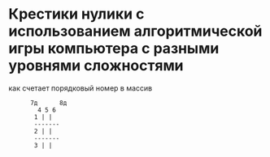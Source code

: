 # Крестики нулики с использованием алгоритмической игры компьютера с разными уровнями сложностями

как счетает порядковый номер в массив 
```
      7д      8д
        4 5 6
       1 | | 
       -------
       2 | |
       -------
       3 | |
       
```